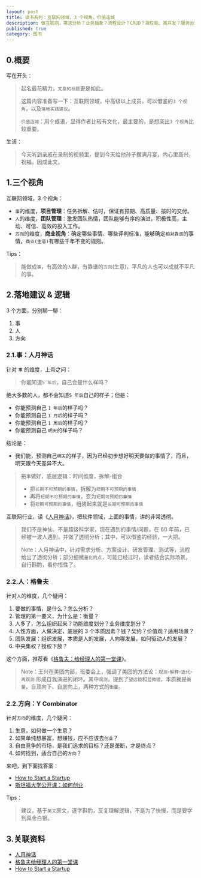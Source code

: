 ```yaml
---
layout: post
title: 读书系列：互联网领域，3 个视角，价值连城
description: 做互联网，需求分析？业务抽象？流程设计？CRUD？高性能、高并发？服务治理？AI？都不是，有 3 个视角，可以横跨百年，甚至几个世纪
published: true
category: 图书
---
```


## 0.概要

写在开头：

> 起名最花精力，`文章的标题`更是如此。
> 
> 这篇内容准备写一下：互联网领域，中高级以上成员，可以借鉴的`3 个视角`，以及`落地实践建议`。
> 
> `价值连城`：用个成语，显得作者比较有文化，最主要的，是想突出`3 个视角`比较重要。


生活：

> 今天听到亲戚在录制的视频里，提到今天给他孙子摆满月宴，内心里高兴，祝福，因成此文。

## 1.三个视角

互联网领域，3 个视角：

* `事`的维度，**项目管理**：任务拆解、估时，保证有预期、高质量、按时的交付。
* `人`的维度，**团队管理**：激发团队热情，团队能够有序的演进，积极性高，主动、可信、高效的投入工作。
* `方向`的维度，**商业视角**：确定哪些事情、哪些评判标准，能够确定`相对靠谱`的事情，`商业(生意)`有哪些千年不变的规则。


Tips：

> 能做成`事`，有高效的`人`群，有靠谱的`方向`(生意)，平凡的人也可以成就不平凡的事。


## 2.落地建议 & 逻辑

3 个方面，分别聊一聊：

1. 事
2. 人
3. 方向


### 2.1.事：人月神话


针对 `事` 的维度，上帝之问：

> 你能知道`5 年后`，自己会是什么样吗？

绝大多数的人，都不会知道`5 年后`自己的样子；但是：

* 你能预测自己 `1 年后`的样子吗？
* 你能预测自己 `1 月后`的样子吗？
* 你能预测自己 `1 周后`的样子吗？
* 你能预测自己 `明天`的样子吗？

结论是：

* 我们能，预测自己`明天`的样子，因为已经初步想好明天要做的事情了，而且，明天跟今天差异不大。



> 把`事`做好，底层逻辑：时间维度，拆解-组合
> 
> * 把`长期不可预期的事情`，拆解为`短期不可预期的事情`
> * 再将`短期不可预期的事情`，变为`短期可预期的事情`
> * 将`短期可预期的事情`，组装起来就是`长期可预期的事情`


互联网行业，读《[人月神话](https://book.douban.com/subject/2230248/)》，把软件领域，上面的事情，讲的非常透彻。

> 我们不是神仙、不是超级科学家，现在遇到的事情/问题，在 60 年前，已经被一波人遇到，并做了透彻分析；其中，可以借鉴的经验，一大把。
> 
> Note：人月神话中，针对需求分析、方案设计、研发管理、测试等，流程给出了透彻分析；部分细微`量化的点`，可能已经过时，读者结合实际场景，自行斟酌，看你悟性了。



### 2.2.人：格鲁夫


针对`人`的维度，几个疑问：

1. 要做的事情，是什么？怎么分析？
2. 管理的第一要义，为什么是：衡量？
3. 人多了，怎么组织起来？功能维度划分？业务维度划分？
4. 人性方面，人做决定，底层的 3 个本质因素？钱？契约？价值观？适用场景？
5. 团队发展：组织发展，本质是人的发展，人向哪发展，如何驱动人的发展？
6. 中央集权？授权下放？


这个方面，推荐看《[格鲁夫：给经理人的第一堂课](https://book.douban.com/subject/1958120/)》。



> Note：王兴在美团内部，班委会上，强调了美团的方法论：`观测`-`解释`-`迭代`-`再观测` 形成自我演进的闭环。其中`观测`，提到了`望远镜`和`显微镜`，本质就是`衡量`，自顶向下、自底向上，两种方式的`衡量`。



### 2.2.方向：Y Combinator 



针对`方向`的维度，几个疑问：

1. 生意，如何做一个生意？
1. 如果单纯想暴富，想赚钱，应不应该去`创业`？
1. 自由竞争的市场，是我们追求的目标？还是垄断，才是终点？
1. 如何找到，适合自己的`方向`？


来吧，到下面找答案：

* [How to Start a Startup](https://startupclass.samaltman.com/lists/about/)
* [斯坦福大学公开课：如何创业](http://open.163.com/special/opencourse/startup.html)


Tips：

> 建议，基于`英文`原文，逐字斟酌，反复理解逻辑，不是为了快慢，而是要学到真金白银。



## 3.关联资料


* [人月神话](https://book.douban.com/subject/2230248/)
* [格鲁夫给经理人的第一堂课](https://book.douban.com/subject/1958120/)
* [How to Start a Startup](https://startupclass.samaltman.com/lists/about/)



























[NingG]:    http://ningg.github.com  "NingG"










